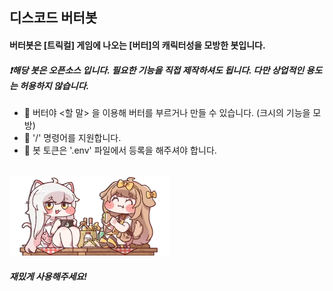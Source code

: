 <h2>디스코드 버터봇</h2>
<h4>버터봇은 [트릭컬] 게임에 나오는 [버터]의 캐릭터성을 모방한 봇입니다.</h4>
<h5>
  ❗해당 봇은 오픈소스 입니다. 필요한 기능을 직접 제작하셔도 됩니다. 다만 상업적인 용도는 허용하지 않습니다.
</h5>
<ul>
  <li>📩 버터야 <할 말> 을 이용해 버터를 부르거나 만들 수 있습니다. (크시의 기능을 모방)</li>
  <li>📎 '/' 명령어를 지원합니다.</li>
  <li>🔐 봇 토큰은 '.env' 파일에서 등록을 해주셔야 합니다.</li>
</ul>
<br>
<img alt="코미와_버터" src="./src/img/버터와_코미.png" width="256" height="128"></img>
<h5>
  재밌게 사용해주세요!
</h5>
